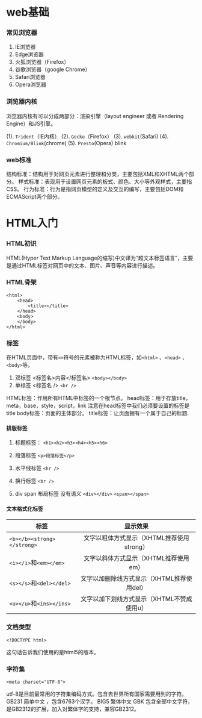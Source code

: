 # web基础

### 常见浏览器
1. IE浏览器 
2. Edge浏览器
3. 火狐浏览器（Firefox）
4. 谷歌浏览器（google Chrome）
5. Safari浏览器
6. Opera浏览器

### 浏览器内核
浏览器内核有可以分成两部分：渲染引擎（layout engineer 或者 Rendering Engine）和JS引擎。

(1). `Trident`（IE内核）
(2). `Gecko`（Firefox）
(3). `webkit`(Safari)
(4). `Chromium/Blink`(chrome)
(5). `Presto`(Opera) blink

### web标准
结构标准：结构用于对网页元素进行整理和分类，主要包括XML和XHTML两个部分。
样式标准：表现用于设置网页元素的板式、颜色、大小等外观样式，主要指CSS。
行为标准：行为是指网页模型的定义及交互的编写，主要包括DOM和ECMAScript两个部分。

# HTML入门

### HTML初识
HTML(Hyper Text Markup Language的缩写)中文译为“超文本标签语言”，主要是通过HTML标签对网页中的文本、图片、声音等内容进行描述。

### HTML骨架

```
<html>
    <head>
        <title></title>
    </head>
    <body>
    </body>
</html>
```
### 标签
在HTML页面中，带有`<>`符号的元素被称为HTML标签，如`<html>` 、`<head>` 、`<body>`等。

1. 双标签
   <标签名>内容</标签名>
   `<body></body>`
2. 单标签
   <标签名 />
   `<br />`

HTML标签：作用所有HTML中标签的一个根节点。
head标签：用于存放title，meta，base，style，script，link 注意在head标签中我们必须要设置的标签是title
body标签：页面的主体部分。
title标签：让页面拥有一个属于自己的标题.

#### 排版标签
1. 标题标签：
    `<h1><h2><h3><h4><h5><h6>`

2. 段落标签
     `<p>段落标签</p>`

3. 水平线标签
    `<hr />`

4. 换行标签
    `<br />`

5. div span 布局标签 没有语义
    `<div></div>`
    `<span></span>`

#### 文本格式化标签

标签|显示效果
---|:--:
`<b></b><strong></strong>`|文字以粗体方式显示（XHTML推荐使用strong）
`<i></i>`和`<em></em>`|文字以斜体方式显示（XHTML推荐使用em）
`<s></s>`和`<del></del>`|文字以加删除线方式显示（XHTML推荐使用del）
`<u></u>`和`<ins></ins>`|文字以加下划线方式显示（XHTML不赞成使用u）

### 文档类型
```
<!DOCTYPE html>
```
这句话告诉我们使用的是html5的版本。

### 字符集
```
<meta charset="UTF-8">
```
utf-8是目前最常用的字符集编码方式。包含去世界所有国家需要用到的字符。
GB231 简单中文 ，包含6763个汉字。
BIG5 繁体中文
GBK 包含全部中文字符，是GB2312的扩展，加入对繁体字的支持，兼容GB2312。


